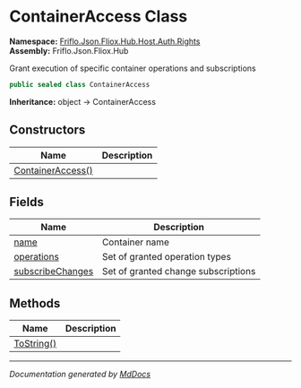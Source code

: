 ﻿<!--  
  <auto-generated>   
    The contents of this file were generated by a tool.  
    Changes to this file may be list if the file is regenerated  
  </auto-generated>   
-->

# ContainerAccess Class

**Namespace:** [Friflo.Json.Fliox.Hub.Host.Auth.Rights](../index.md)  
**Assembly:** Friflo.Json.Fliox.Hub

Grant execution of specific container operations and subscriptions

```csharp
public sealed class ContainerAccess
```

**Inheritance:** object → ContainerAccess

## Constructors

| Name                                       | Description |
| ------------------------------------------ | ----------- |
| [ContainerAccess()](constructors/index.md) |             |

## Fields

| Name                                           | Description                         |
| ---------------------------------------------- | ----------------------------------- |
| [name](fields/name.md)                         | Container name                      |
| [operations](fields/operations.md)             | Set of granted operation types      |
| [subscribeChanges](fields/subscribeChanges.md) | Set of granted change subscriptions |

## Methods

| Name                              | Description |
| --------------------------------- | ----------- |
| [ToString()](methods/ToString.md) |             |

___

*Documentation generated by [MdDocs](https://github.com/ap0llo/mddocs)*
